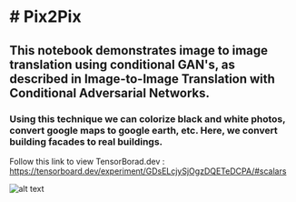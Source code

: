 <h1># Pix2Pix</h1>
<h2>This notebook demonstrates image to image translation using conditional GAN's, as described in Image-to-Image Translation with Conditional Adversarial Networks.</h2>
<h3>Using this technique we can colorize black and white photos, convert google maps to google earth, etc. Here, we convert building facades to real buildings.</h3>

Follow this link to view TensorBorad.dev : https://tensorboard.dev/experiment/GDsELcjySjOgzDQETeDCPA/#scalars

![alt text](http://url/to/img.png)
